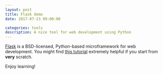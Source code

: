 ```yaml
---
layout: post
title: Flask demo
date: 2017-07-23 09:00:00

categories: tools
description: A nice tool for web development using Python
---
```


[Flask](http://flask.pocoo.org/) is a BSD-licensed, Python-based microframework for web development. You might find [this tutorial](https://github.com/bev-a-tron/MyFlaskTutorial) extremely helpful if you start from **very** scratch. 

Enjoy learning! 
